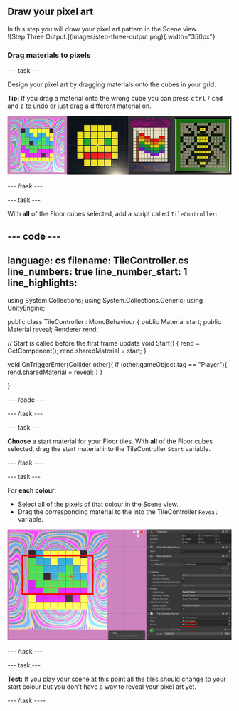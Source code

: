## Draw your pixel art

<div style="display: flex; flex-wrap: wrap">
<div style="flex-basis: 200px; flex-grow: 1; margin-right: 15px;">
In this step you will draw your pixel art pattern in the Scene view.
</div>
<div>
![Step Three Output.](images/step-three-output.png){:width="350px"}
</div>
</div>

### Drag materials to pixels

--- task ---

Design your pixel art by dragging materials onto the cubes in your grid. 

**Tip:** If you drag a material onto the wrong cube you can press <kbd>ctrl</kbd> / <kbd>cmd</kbd> and <kbd>z</kbd> to undo or just drag a different material on.

![Four examples of pixel art drawn onto the tiles. The first is a vibrant pink pattern. The second is a smiley face. The third is a pride flag. The fourth is a Manchester Bee.](images/pixel-art-examples.png)

--- /task ---

--- task ---

With **all** of the Floor cubes selected, add a script called `TileController`:

--- code ---
---
language: cs 
filename: TileController.cs 
line_numbers: true 
line_number_start: 1 
line_highlights: 
---

using System.Collections;
using System.Collections.Generic;
using UnityEngine;

public class TileController : MonoBehaviour
{
  public Material start;
  public Material reveal;
  Renderer rend;

  // Start is called before the first frame update
  void Start()
  {
      rend = GetComponent<Renderer>();
      rend.sharedMaterial = start;
  }

  void OnTriggerEnter(Collider other){
      if (other.gameObject.tag == "Player"){
          rend.sharedMaterial = reveal;
      }
  }

}

--- /code ---

--- /task ---

--- task ---

**Choose** a start material for your Floor tiles. With **all** of the Floor cubes selected, drag the start material into the TileController `Start` variable.

--- /task ---

--- task ---

For **each colour**:

+ Select all of the pixels of that colour in the Scene view.
+ Drag the corresponding material to the into the TileController `Reveal` variable.

![A pixel art image with the green tiles selected and the TileController Reveal variable set to GlossGreen.](images/material-pixel.png)

--- /task ---

--- task ---

**Test:** If you play your scene at this point all the tiles should change to your start colour but you don't have a way to reveal your pixel art yet. 



--- /task ----
